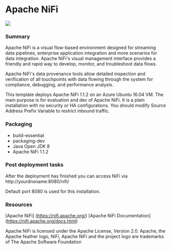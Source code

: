 # Apache NiFi



<a href="https://portal.azure.com/#create/Microsoft.Template/uri/https%3A%2F%2Fraw.githubusercontent.com%2Fhau-mal%2FBigData%2Fmaster%2Fnifi%2Fvm-template%2Fazuredeploy.json" target="_blank">
    <img src="http://azuredeploy.net/deploybutton.png"/>
</a>



### Summary
Apache NiFi is a visual flow-based environment designed for streaming data pipelines, enterprise application integration and more scenarios for data integration. Apache NiFi's visual management interface provides a friendly and rapid way to develop, monitor, and troubleshoot data flows.

Apache NiFi's data provenance tools allow detailed inspection and verification of all touchpoints with data flowing through the system for compliance, debugging, and performance analysis.

This template deploys Apache NiFi 1.1.2 on an Azure Ubuntu 16.04 VM. The main purpose is for evaluation and dev of Apache NiFi. It is a plain installation with no security or HA configurations. You should modify Source Address Prefix Variable to restrict inbound traffic. 

### Packaging
* build-essential
* packaging-dev
* Java Open JDK 8
* Apache NiFi 1.1.2

### Post deployment tasks
After the deployment has finished you can access NiFi via http://yourdnsname:8080/nifi/ 

Default port 8080 is used for this installation.

### Resources
[Apache NiFi] (https://nifi.apache.org/)
[Apache NiFi Documentation] (https://nifi.apache.org/docs.html)

Apache NiFi is licensed under the Apache License, Version 2.0. Apache, the Apache feather logo, NiFi, Apache NiFi and the project logo are trademarks of The Apache Software Foundation

